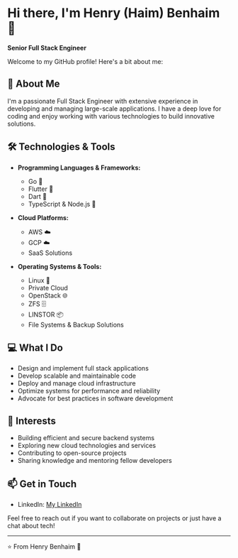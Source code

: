 # Hi there, I'm Henry (Haim) Benhaim 👋

**Senior Full Stack Engineer**

Welcome to my GitHub profile! Here's a bit about me:

## 🚀 About Me
I'm a passionate Full Stack Engineer with extensive experience in developing and managing large-scale applications. I have a deep love for coding and enjoy working with various technologies to build innovative solutions.

## 🛠 Technologies & Tools
- **Programming Languages & Frameworks:**
  - Go 🩵
  - Flutter 💙
  - Dart 🎯
  - TypeScript & Node.js 💚

- **Cloud Platforms:**
  - AWS ☁️
  - GCP ☁️
  - SaaS Solutions

- **Operating Systems & Tools:**
  - Linux 🐧
  - Private Cloud
  - OpenStack 🌐
  - ZFS 🗄️
  - LINSTOR 📦
  - File Systems & Backup Solutions

## 💻 What I Do
- Design and implement full stack applications
- Develop scalable and maintainable code
- Deploy and manage cloud infrastructure
- Optimize systems for performance and reliability
- Advocate for best practices in software development

## 🌟 Interests
- Building efficient and secure backend systems
- Exploring new cloud technologies and services
- Contributing to open-source projects
- Sharing knowledge and mentoring fellow developers

## 📫 Get in Touch
- LinkedIn: [My LinkedIn](https://www.linkedin.com/in/henry-haim-benhaim-73a887207/ "@embed")

Feel free to reach out if you want to collaborate on projects or just have a chat about tech!

---

⭐️ From Henry Benhaim 🩵

